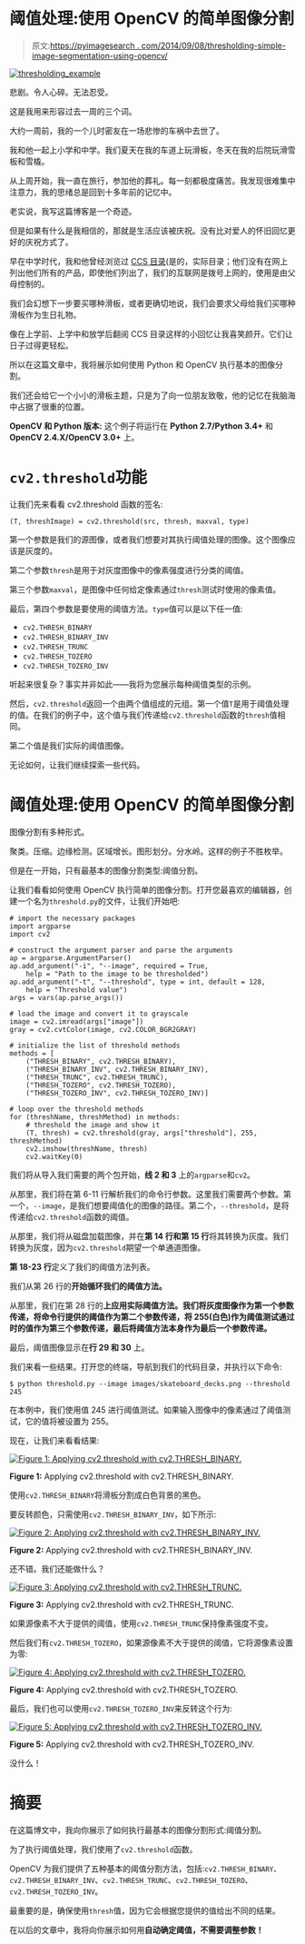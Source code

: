 # 阈值处理:使用 OpenCV 的简单图像分割

> 原文:[https://pyimagesearch . com/2014/09/08/thresholding-simple-image-segmentation-using-opencv/](https://pyimagesearch.com/2014/09/08/thresholding-simple-image-segmentation-using-opencv/)

[![thresholding_example](../Images/b192cc881ccbb170381bdcd907ded316.png)](https://pyimagesearch.com/wp-content/uploads/2014/09/thresholding_example.jpg)

悲剧。令人心碎。无法忍受。

这是我用来形容过去一周的三个词。

大约一周前，我的一个儿时密友在一场悲惨的车祸中去世了。

我和他一起上小学和中学。我们夏天在我的车道上玩滑板，冬天在我的后院玩滑雪板和雪橇。

从上周开始，我一直在旅行，参加他的葬礼。每一刻都极度痛苦。我发现很难集中注意力，我的思绪总是回到十多年前的记忆中。

老实说，我写这篇博客是一个奇迹。

但是如果有什么是我相信的，那就是生活应该被庆祝。没有比对爱人的怀旧回忆更好的庆祝方式了。

早在中学时代，我和他曾经浏览过 [CCS 目录](http://shop.ccs.com/)(是的，实际目录；他们没有在网上列出他们所有的产品，即使他们列出了，我们的互联网是拨号上网的，使用是由父母控制的。

我们会幻想下一步要买哪种滑板，或者更确切地说，我们会要求父母给我们买哪种滑板作为生日礼物。

像在上学前、上学中和放学后翻阅 CCS 目录这样的小回忆让我喜笑颜开。它们让日子过得更轻松。

所以在这篇文章中，我将展示如何使用 Python 和 OpenCV 执行基本的图像分割。

我们还会给它一个小小的滑板主题，只是为了向一位朋友致敬，他的记忆在我脑海中占据了很重的位置。

**OpenCV 和 Python 版本:**
这个例子将运行在 **Python 2.7/Python 3.4+** 和 **OpenCV 2.4.X/OpenCV 3.0+** 上。

# `cv2.threshold`功能

让我们先来看看 cv2.threshold 函数的签名:

`(T, threshImage) = cv2.threshold(src, thresh, maxval, type)`

第一个参数是我们的源图像，或者我们想要对其执行阈值处理的图像。这个图像应该是灰度的。

第二个参数`thresh`是用于对灰度图像中的像素强度进行分类的阈值。

第三个参数`maxval`，是图像中任何给定像素通过`thresh`测试时使用的像素值。

最后，第四个参数是要使用的阈值方法。`type`值可以是以下任一值:

*   `cv2.THRESH_BINARY`
*   `cv2.THRESH_BINARY_INV`
*   `cv2.THRESH_TRUNC`
*   `cv2.THRESH_TOZERO`
*   `cv2.THRESH_TOZERO_INV`

听起来很复杂？事实并非如此——我将为您展示每种阈值类型的示例。

然后，`cv2.threshold`返回一个由两个值组成的元组。第一个值`T`是用于阈值处理的值。在我们的例子中，这个值与我们传递给`cv2.threshold`函数的`thresh`值相同。

第二个值是我们实际的阈值图像。

无论如何，让我们继续探索一些代码。

# 阈值处理:使用 OpenCV 的简单图像分割

图像分割有多种形式。

聚类。压缩。边缘检测。区域增长。图形划分。分水岭。这样的例子不胜枚举。

但是在一开始，只有最基本的图像分割类型:阈值分割。

让我们看看如何使用 OpenCV 执行简单的图像分割。打开您最喜欢的编辑器，创建一个名为`threshold.py`的文件，让我们开始吧:

```
# import the necessary packages
import argparse
import cv2

# construct the argument parser and parse the arguments
ap = argparse.ArgumentParser()
ap.add_argument("-i", "--image", required = True,
	help = "Path to the image to be thresholded")
ap.add_argument("-t", "--threshold", type = int, default = 128,
	help = "Threshold value")
args = vars(ap.parse_args())

# load the image and convert it to grayscale
image = cv2.imread(args["image"])
gray = cv2.cvtColor(image, cv2.COLOR_BGR2GRAY)

# initialize the list of threshold methods
methods = [
	("THRESH_BINARY", cv2.THRESH_BINARY),
	("THRESH_BINARY_INV", cv2.THRESH_BINARY_INV),
	("THRESH_TRUNC", cv2.THRESH_TRUNC),
	("THRESH_TOZERO", cv2.THRESH_TOZERO),
	("THRESH_TOZERO_INV", cv2.THRESH_TOZERO_INV)]

# loop over the threshold methods
for (threshName, threshMethod) in methods:
	# threshold the image and show it
	(T, thresh) = cv2.threshold(gray, args["threshold"], 255, threshMethod)
	cv2.imshow(threshName, thresh)
	cv2.waitKey(0)

```

我们将从导入我们需要的两个包开始，**线 2 和 3** 上的`argparse`和`cv2`。

从那里，我们将在第 6-11 行解析我们的命令行参数。这里我们需要两个参数。第一个，`--image`，是我们想要阈值化的图像的路径。第二个，`--threshold`，是将传递给`cv2.threshold`函数的阈值。

从那里，我们将从磁盘加载图像，并在**第 14 行和第 15 行**将其转换为灰度。我们转换为灰度，因为`cv2.threshold`期望一个单通道图像。

**第 18-23 行**定义了我们的阈值方法列表。

我们从第 26 行的**开始循环我们的阈值方法。**

从那里，我们在第 28 行的**上应用实际阈值方法。我们将灰度图像作为第一个参数传递，将命令行提供的阈值作为第二个参数传递，将 255(白色)作为阈值测试通过时的值作为第三个参数传递，最后将阈值方法本身作为最后一个参数传递。**

最后，阈值图像显示在**行 29 和 30** 上。

我们来看一些结果。打开您的终端，导航到我们的代码目录，并执行以下命令:

```
$ python threshold.py --image images/skateboard_decks.png --threshold 245

```

在本例中，我们使用值 245 进行阈值测试。如果输入图像中的像素通过了阈值测试，它的值将被设置为 255。

现在，让我们来看看结果:

[![Figure 1: Applying cv2.threshold with cv2.THRESH_BINARY.](../Images/12d9b5c48c326e68308577668bfdc04b.png)](https://pyimagesearch.com/wp-content/uploads/2014/09/thresholding_thresh_binary.jpg)

**Figure 1:** Applying cv2.threshold with cv2.THRESH_BINARY.

使用`cv2.THRESH_BINARY`将滑板分割成白色背景的黑色。

要反转颜色，只需使用`cv2.THRESH_BINARY_INV`，如下所示:

[![Figure 2: Applying cv2.threshold with cv2.THRESH_BINARY_INV.](../Images/f3788bd4081af5dc7b096ea7caca10ca.png)](https://pyimagesearch.com/wp-content/uploads/2014/09/thresholding_thresh_binary_inv.jpg)

**Figure 2:** Applying cv2.threshold with cv2.THRESH_BINARY_INV.

还不错。我们还能做什么？

[![Figure 3: Applying cv2.threshold with cv2.THRESH_TRUNC.](../Images/ef722486f47e4de7f50e0f5e034ccfad.png)](https://pyimagesearch.com/wp-content/uploads/2014/09/thresholding_thresh_trunc.jpg)

**Figure 3:** Applying cv2.threshold with cv2.THRESH_TRUNC.

如果源像素不大于提供的阈值，使用`cv2.THRESH_TRUNC`保持像素强度不变。

然后我们有`cv2.THRESH_TOZERO`，如果源像素不大于提供的阈值，它将源像素设置为零:

[![Figure 4: Applying cv2.threshold with cv2.THRESH_TOZERO.](../Images/92f437ea7dccd5ea8dca5c4646ea61fb.png)](https://pyimagesearch.com/wp-content/uploads/2014/09/thresholding_thresh_binary1.jpg)

**Figure 4:** Applying cv2.threshold with cv2.THRESH_TOZERO.

最后，我们也可以使用`cv2.THRESH_TOZERO_INV`来反转这个行为:

[![Figure 5: Applying cv2.threshold with cv2.THRESH_TOZERO_INV.](../Images/825c1de40fa23260c06f4f4d49e8578b.png)](https://pyimagesearch.com/wp-content/uploads/2014/09/thresholding_thresh_binary_inv1.jpg)

**Figure 5:** Applying cv2.threshold with cv2.THRESH_TOZERO_INV.

没什么！

# 摘要

在这篇博文中，我向你展示了如何执行最基本的图像分割形式:阈值分割。

为了执行阈值处理，我们使用了`cv2.threshold`函数。

OpenCV 为我们提供了五种基本的阈值分割方法，包括:`cv2.THRESH_BINARY`、`cv2.THRESH_BINARY_INV`、`cv2.THRESH_TRUNC`、`cv2.THRESH_TOZERO`、`cv2.THRESH_TOZERO_INV`。

最重要的是，确保使用`thresh`值，因为它会根据您提供的值给出不同的结果。

在以后的文章中，我将向你展示如何用**自动确定阈值，不需要调整参数！**